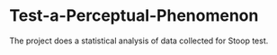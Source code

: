 # Test-a-Perceptual-Phenomenon
The project does a statistical analysis of data collected for Stoop test.
